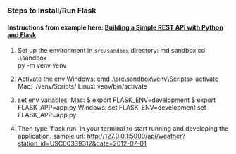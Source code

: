 ### Steps to Install/Run Flask

#### Instructions from example here: [Building a Simple REST API with Python and Flask](https://medium.com/@onejohi/building-a-simple-rest-api-with-python-and-flask-b404371dc699)

1. Set up the environment in `src/sandbox` directory:
   md sandbox
   cd .\sandbox\
   py -m venv venv


2.  Activate the env
    Windows: cmd .\src\sandbox\venv\Scripts\> activate
    Mac: ./venv/Scripts/ 
    Linux: venv/bin/activate

3. set env variables:
    Mac:
    $ export FLASK_ENV=development
    $ export FLASK_APP=app.py
    Windows:
    set FLASK_ENV=development
    set FLASK_APP=app.py

4. 
    Then type 'flask run' in your terminal to start running and developing the application.
    sample url: http://127.0.0.1:5000/api/weather?station_id=USC00339312&date=2012-07-01

